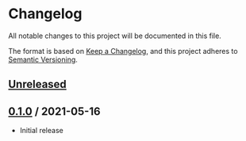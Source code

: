 # Changelog

All notable changes to this project will be documented in this file.

The format is based on [Keep a Changelog](https://keepachangelog.com/en/1.0.0/),
and this project adheres to [Semantic Versioning](https://semver.org/spec/v2.0.0.html).

## [Unreleased]

## [0.1.0] / 2021-05-16
- Initial release

[Unreleased]: https://github.com/candoumbe/DataFilters.AspNetCore.git/compare/0.1.0...HEAD
[0.1.0]: https://github.com/candoumbe/DataFilters.AspNetCore.git/tree/0.1.0

